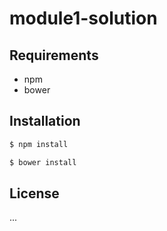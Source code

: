 # module1-solution

## Requirements

- npm
- bower

## Installation

```sh
$ npm install

$ bower install
```

## License

...
